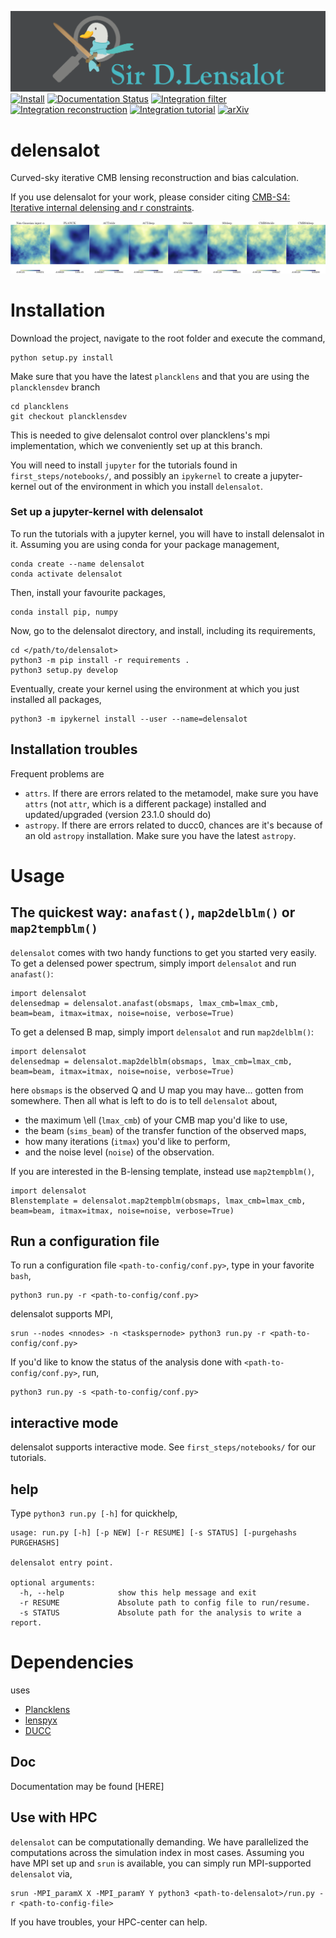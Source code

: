 ![delensalot logo](res/dlensalot2.PNG)
[![Install](https://github.com/NextGenCMB/delensalot/actions/workflows/install.yaml/badge.svg?branch=sims&event=pull_request)](https://github.com/NextGenCMB/delensalot/actions/workflows/install.yaml)
[![Documentation Status](https://readthedocs.org/projects/delensalot/badge/?version=latest)](https://delensalot.readthedocs.io/en/latest/?badge=latest)
[![Integration filter](https://github.com/NextGenCMB/delensalot/actions/workflows/integration_filter.yaml/badge.svg?branch=sims&event=pull_request)](https://github.com/NextGenCMB/delensalot/actions/workflows/integration_filter.yaml)
[![Integration reconstruction](https://github.com/NextGenCMB/delensalot/actions/workflows/unit_reconstruction.yaml/badge.svg?branch=sims&event=pull_request)](https://github.com/NextGenCMB/delensalot/actions/workflows/integration_reconstruction.yaml)
[![Integration tutorial](https://github.com/NextGenCMB/delensalot/actions/workflows/integration_tutorial.yaml/badge.svg?branch=sims&event=pull_request)](https://github.com/NextGenCMB/delensalot/actions/workflows/integration_tutorial.yaml)
[![arXiv](https://img.shields.io/badge/arXiv-2310.06729-red)](https://arxiv.org/abs/2310.06729)

# delensalot
Curved-sky iterative CMB lensing reconstruction and bias calculation.

If you use delensalot for your work, please consider citing [CMB-S4: Iterative internal delensing and r constraints](https://arxiv.org/abs/2310.06729).

![noise comparison](res//deflectionnoisecomp.jpg)

# Installation
Download the project, navigate to the root folder and execute the command,

``` 
python setup.py install
```

Make sure that you have the latest `plancklens` and that you are using the `plancklensdev` branch
```
cd plancklens
git checkout plancklensdev
```
This is needed to give delensalot control over plancklens's mpi implementation, which we conveniently set up at this branch.

You will need to install `jupyter` for the tutorials found in `first_steps/notebooks/`, and possibly an `ipykernel` to create a jupyter-kernel out of the environment in which you install `delensalot`.

### Set up a jupyter-kernel with delensalot

To run the tutorials with a jupyter kernel, you will have to install delensalot in it. Assuming you are using conda for your package management,

```
conda create --name delensalot
conda activate delensalot
```

Then, install your favourite packages,

```
conda install pip, numpy
```

Now, go to the delensalot directory, and install, including its requirements,

```
cd </path/to/delensalot>
python3 -m pip install -r requirements .
python3 setup.py develop
```

Eventually, create your kernel using the environment at which you just installed all packages,
```
python3 -m ipykernel install --user --name=delensalot
```

## Installation troubles

Frequent problems are
 * `attrs`. If there are errors related to the metamodel, make sure you have `attrs` (not `attr`, which is a different package) installed and updated/upgraded (version 23.1.0 should do)
 * `astropy`. If there are errors related to ducc0, chances are it's because of an old `astropy` installation. Make sure you have the latest `astropy`.

# Usage

## The quickest way: `anafast()`, `map2delblm()` or `map2tempblm()`

`delensalot` comes with two handy functions to get you started very easily.
To get a delensed power spectrum, simply import `delensalot` and run `anafast()`:
```
import delensalot
delensedmap = delensalot.anafast(obsmaps, lmax_cmb=lmax_cmb, beam=beam, itmax=itmax, noise=noise, verbose=True)
```

To get a delensed B map, simply import `delensalot` and run `map2delblm()`:
```
import delensalot
delensedmap = delensalot.map2delblm(obsmaps, lmax_cmb=lmax_cmb, beam=beam, itmax=itmax, noise=noise, verbose=True)
```

here `obsmaps` is the observed Q and U map you may have... gotten from somewhere. Then all what is left to do is to tell `delensalot` about,
 * the maximum \ell (`lmax_cmb`) of your CMB map you'd like to use,
 * the beam (`sims_beam`) of the transfer function of the observed maps,
 * how many iterations (`itmax`) you'd like to perform,
 * and the noise level (`noise`) of the observation.

If you are interested in the B-lensing template, instead use `map2tempblm()`,
```
import delensalot
Blenstemplate = delensalot.map2tempblm(obsmaps, lmax_cmb=lmax_cmb, beam=beam, itmax=itmax, noise=noise, verbose=True)
```

## Run a configuration file

To run a configuration file `<path-to-config/conf.py>`, type in your favorite `bash`,
``` 
python3 run.py -r <path-to-config/conf.py>
```

delensalot supports MPI,

```
srun --nodes <nnodes> -n <taskspernode> python3 run.py -r <path-to-config/conf.py>
```

If you'd like to know the status of the analysis done with `<path-to-config/conf.py>`, run,
```
python3 run.py -s <path-to-config/conf.py>
```

## interactive mode

delensalot supports interactive mode. See `first_steps/notebooks/` for our tutorials.


## help

Type `python3 run.py [-h]` for quickhelp,
```
usage: run.py [-h] [-p NEW] [-r RESUME] [-s STATUS] [-purgehashs PURGEHASHS]

delensalot entry point.

optional arguments:
  -h, --help            show this help message and exit
  -r RESUME             Absolute path to config file to run/resume.
  -s STATUS             Absolute path for the analysis to write a report.

```


# Dependencies

 uses
  * [Plancklens](https://github.com/carronj/plancklens)
  * [lenspyx](https://github.com/carronj/lenspyx)
  * [DUCC](https://github.com/mreineck/ducc)

## Doc
Documentation may be found [HERE]


## Use with HPC
`delensalot` can be computationally demanding.
We have parallelized the computations across the simulation index in most cases. Assuming you have MPI set up and `srun` is available, you can simply run MPI-supported `delensalot` via,

```
srun -MPI_paramX X -MPI_paramY Y python3 <path-to-delensalot>/run.py -r <path-to-config-file>
```

If you have troubles, your HPC-center can help.
